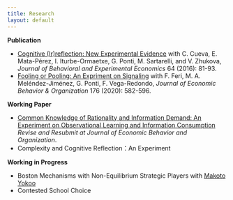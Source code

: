 ```yaml
---
title: Research
layout: default
---
```



**Publication**   


- [Cognitive (Ir)reflection: New Experimental Evidence](https://www.sciencedirect.com/science/article/pii/S2214804315001056)  with C. Cueva, E. Mata-Pérez, I. Iturbe-Ormaetxe, G. Ponti, M. Sartarelli, and V. Zhukova, *Journal of Behavioral and Experimental Economics* 64 (2016): 81-93.
- [Fooling or Pooling: An Expriment on Signaling](https://www.dropbox.com/s/ea0xhb7c90cmtnf/FoolingVSPooling.pdf?dl=0)  with F. Feri, M. A. Meléndez-Jiménez, G. Ponti, F. Vega-Redondo,  *Journal of Economic Behavior & Organization* 176 (2020): 582-596.


**Working Paper**   

- [Common Knowledge of Rationality and Information Demand: An Experiment on Observational Learning and Information Consumption](https://www.dropbox.com/s/tk0ps19l9hfqrha/CKR_submission-2.pdf?dl=0)  *Revise and Resubmit at Journal of Economic Behavior and Organization*. 
- Complexity and Cognitive Reflection：An Experiment



**Working in Progress**   


- Boston Mechanisms with Non-Equilibrium Strategic Players with [Makoto Yokoo](http://agent.inf.kyushu-u.ac.jp/~yokoo/)
- Contested School Choice


